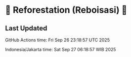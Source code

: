
# 🌳 Reforestation (Reboisasi) 🌲

## Last Updated

GitHub Actions time: Fri Sep 26 23:18:57 UTC 2025

Indonesia/Jakarta time: Sat Sep 27 06:18:57 WIB 2025
